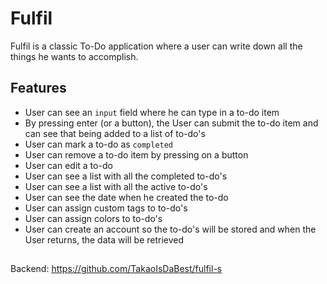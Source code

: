 # Fulfil

Fulfil is a classic To-Do application where a user can write down all the things he wants to accomplish.

## Features

-   User can see an `input` field where he can type in a to-do item
-   By pressing enter (or a button), the User can submit the to-do item and can see that being added to a list of to-do's
-   User can mark a to-do as `completed`
-   User can remove a to-do item by pressing on a button
-   User can edit a to-do
-   User can see a list with all the completed to-do's
-   User can see a list with all the active to-do's
-   User can see the date when he created the to-do
-   User can assign custom tags to to-do's
-   User can assign colors to to-do's
-   User can create an account so the to-do's will be stored and when the User returns, the data will be retrieved

##

Backend: https://github.com/TakaoIsDaBest/fulfil-s
